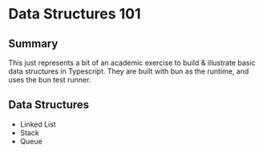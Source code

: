 # Data Structures 101

## Summary

This just represents a bit of an academic exercise to build & illustrate basic data structures in Typescript. They are built with bun as the runtime, and uses the bun test runner.

## Data Structures

- Linked List
- Stack
- Queue
